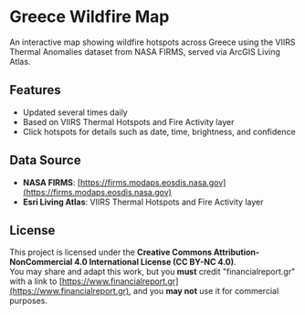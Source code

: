 # Greece Wildfire Map

An interactive map showing wildfire hotspots across Greece using the VIIRS Thermal Anomalies dataset from NASA FIRMS, served via ArcGIS Living Atlas.

## Features
- Updated several times daily
- Based on VIIRS Thermal Hotspots and Fire Activity layer
- Click hotspots for details such as date, time, brightness, and confidence

## Data Source
- **NASA FIRMS**: [https://firms.modaps.eosdis.nasa.gov](https://firms.modaps.eosdis.nasa.gov)
- **Esri Living Atlas**: VIIRS Thermal Hotspots and Fire Activity layer

## License
This project is licensed under the **Creative Commons Attribution-NonCommercial 4.0 International License (CC BY-NC 4.0)**.  
You may share and adapt this work, but you **must** credit "financialreport.gr" with a link to [https://www.financialreport.gr](https://www.financialreport.gr), and you **may not** use it for commercial purposes.